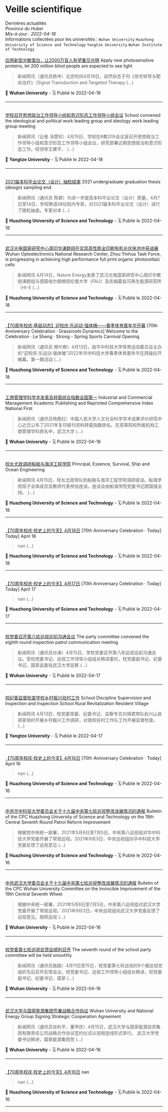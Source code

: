 # Veille scientifique  
Dernières actualités  
_Province du Hubei_<br/>
_Mis-à-jour : 2022-04-18_  
Informations collectées pour les universités : `Wuhan University` `Huazhong University of Science and Technology` `Yangtze University` `Wuhan Institute of Technology`<br/>  
[应用新型光敏蛋白，让2000万盲人有望重见光明](http://news.whu.edu.cn/info/1015/66961.htm)  Apply new photosensitive proteins, let 200 million blind people are expected to see light  &nbsp;  <blockquote>新闻网讯（通讯员杨岑）北京时间4月18日，自然杂志子刊《信号转导与靶向治疗》（Signal Transduction and Targeted Therapy  (...)</blockquote>📍 **Wuhan University** - 🗓️  Publié le 2022-04-18 </br> <hr /> </br> 
[学校召开思想政治工作领导小组和意识形态工作领导小组会议](http://news.yangtzeu.edu.cn/info/1003/30514.htm)  School convened the ideological and political work leading group and ideology work leading group meeting  &nbsp;  <blockquote>新闻网讯（记者 汤慧珍）4月15日，学校在6教205会议室召开思想政治工作领导小组和意识形态工作领导小组会议，研究部署近期思想政治和意识形态工作。校领导王建平、 (...)</blockquote>📍 **Yangtze University** - 🗓️  Publié le 2022-04-18 </br> <hr /> </br> 
[2021届本科毕业论文（设计）抽检结束](http://news.hust.edu.cn/info/1003/44371.htm)  2021 undergraduate graduation thesis (design) sampling end  &nbsp;  <blockquote>新闻网讯（通讯员 陈颖）为进一步提高本科毕业论文（设计）质量，4月7日至14日，学校聘请58位校内专家，对2021届本科毕业论文（设计）进行了随机抽查。专家对本 (...)</blockquote>📍 **Huazhong University of Science and Technology** - 🗓️  Publié le 2022-04-18 </br> <hr /> </br> 
[武汉光电国家研究中心周印华课题组在实现高性能全印刷有机光伏电池中获进展](http://news.hust.edu.cn/info/1003/44372.htm)  Wuhan Optoelectronics National Research Center, Zhou Yinhua Task Force, is progressing in achieving high performance full print organic photovoltaic cells  &nbsp;  <blockquote>新闻网讯 4月14日，Nature Energy发表了武汉光电国家研究中心周印华教授课题组与德国埃尔朗根纽伦堡大学（FAU）及亥姆霍兹可再生能源研究所（HI-E (...)</blockquote>📍 **Huazhong University of Science and Technology** - 🗓️  Publié le 2022-04-18 </br> <hr /> </br> 
[【70周年校庆·基层动态】迎校庆·乐运动·强体魄——春季体育嘉年华开幕](http://news.hust.edu.cn/info/1003/44375.htm)  [70th Anniversary Celebration · Grassroots Dynamics] Welcome to the Celebration · Le Sheng · Strong - Spring Sports Carnival Opening  &nbsp;  <blockquote>新闻网讯（通讯员 穆叶群）4月13日，由华中科技大学体育运动委员会主办的“迎校庆·乐运动·强体魄”2022年华中科技大学春季体育嘉年华在西操拉开帷幕。第一期活动 (...)</blockquote>📍 **Huazhong University of Science and Technology** - 🗓️  Publié le 2022-04-18 </br> <hr /> </br> 
[工商管理学科学术发表及转载综合指数全国第一](http://news.whu.edu.cn/info/1015/66956.htm)  Industrial and Commercial Management Academic Publishing and Reprinted Comprehensive Index National First  &nbsp;  <blockquote>新闻网讯（通讯员杨艳红）中国人民大学人文社会科学学术成果评价研究中心近日公布了2021年复印报刊资料转载指数排名。在高等院校所属机构工商管理学科排名中，武汉大学 (...)</blockquote>📍 **Wuhan University** - 🗓️  Publié le 2022-04-18 </br> <hr /> </br> 
[校长尤政调研船舶与海洋工程学院](http://news.hust.edu.cn/info/1002/44374.htm)  Principal, Essence, Survival, Ship and Ocean Engineering  &nbsp;  <blockquote>新闻网讯 4月15日，校长尤政带队到船舶与海洋工程学院调研座谈。船海学院班子全体成员及教师代表参加座谈。座谈会由船海学院党委书记顾国强主持。 (...)</blockquote>📍 **Huazhong University of Science and Technology** - 🗓️  Publié le 2022-04-18 </br> <hr /> </br> 
[【70周年校庆·校史上的今天】4月18日](http://news.hust.edu.cn/info/1002/44370.htm)  [70th Anniversary Celebration · Today] Today] April 18  &nbsp;  <blockquote>nan (...)</blockquote>📍 **Huazhong University of Science and Technology** - 🗓️  Publié le 2022-04-18 </br> <hr /> </br> 
[【70周年校庆·校史上的今天】4月17日](http://news.hust.edu.cn/info/1002/44369.htm)  [70th Anniversary Celebration · Today] Today] April 17  &nbsp;  <blockquote>nan (...)</blockquote>📍 **Huazhong University of Science and Technology** - 🗓️  Publié le 2022-04-17 </br> <hr /> </br> 
[校党委召开第八轮巡视巡前沟通会议](http://news.whu.edu.cn/info/1002/66955.htm)  The party committee convened the eighth round inspection patrol communication meeting  &nbsp;  <blockquote>新闻网讯（通讯员孙涛）4月15日，学校党委召开第八轮巡视巡前沟通会议。受校党委书记、巡视工作领导小组组长韩进委托，校党委副书记、纪委书记、国家监委驻武汉大学监察 (...)</blockquote>📍 **Wuhan University** - 🗓️  Publié le 2022-04-17 </br> <hr /> </br> 
[校纪委监督检查学校乡村振兴驻村工作](http://news.yangtzeu.edu.cn/info/1003/30510.htm)  School Discipline Supervision and Inspection and Inspection School Rural Revitalization Resident Village  &nbsp;  <blockquote>新闻网讯 4月13日，校党委常委、纪委书记、监察专员刘靖君带队赴兴山县郑家埫村开展乡村振兴工作调研，对我校驻村工作队工作开展监督检查。 (...)</blockquote>📍 **Yangtze University** - 🗓️  Publié le 2022-04-17 </br> <hr /> </br> 
[【70周年校庆·校史上的今天】4月16日](http://news.hust.edu.cn/info/1002/44366.htm)  [70th Anniversary Celebration · Today] April 16  &nbsp;  <blockquote>nan (...)</blockquote>📍 **Huazhong University of Science and Technology** - 🗓️  Publié le 2022-04-16 </br> <hr /> </br> 
[中共华中科技大学委员会关于十九届中央第七轮巡视整改进展情况的通报](http://news.hust.edu.cn/info/1002/44368.htm)  Bulletin of the CPC Huazhong University of Science and Technology on the 19th Central Seventh Round Patrol Reform Improvement  &nbsp;  <blockquote>根据党中央统一部署，2021年5月8日至7月5日，中央第八巡视组对华中科技大学党委开展了常规巡视。2021年9月3日，中央巡视组向华中科技大学党委反馈了巡视意见 (...)</blockquote>📍 **Huazhong University of Science and Technology** - 🗓️  Publié le 2022-04-16 </br> <hr /> </br> 
[中共武汉大学委员会关于十九届中央第七轮巡视整改进展情况的通报](http://news.whu.edu.cn/info/1002/66954.htm)  Bulletin of the CPC Wuhan University Committee on the Invincible Improvement of the 19th Central Seventh Wheel  &nbsp;  <blockquote>根据中央统一部署，2021年5月8日至7月5日，中央第八巡视组对武汉大学党委开展了常规巡视。2021年9月3日，中央巡视组向武汉大学党委反馈了巡视意见。按照巡视 (...)</blockquote>📍 **Wuhan University** - 🗓️  Publié le 2022-04-16 </br> <hr /> </br> 
[校党委第七轮巡视反馈会顺利召开](http://news.whu.edu.cn/info/1002/66952.htm)  The seventh round of the school party committee will be held smoothly  &nbsp;  <blockquote>新闻网讯（通讯员施路）4月11日至15日，校党委第七轮巡视的9个被巡视党组织先后召开反馈会议，校党委书记、巡视工作领导小组组长韩进，校党委副书记、纪委书记、国家 (...)</blockquote>📍 **Wuhan University** - 🗓️  Publié le 2022-04-16 </br> <hr /> </br> 
[武汉大学与国家能源集团签署战略合作协议](http://news.whu.edu.cn/info/1002/66953.htm)  Wuhan University and National Energy Group Signing Strategic Cooperation Agreement  &nbsp;  <blockquote>新闻网讯（通讯员张利平、董甲庆）4月15日，武汉大学与国家能源投资集团有限责任公司战略合作协议签约仪式以视频连线形式举行。 武汉大学党委书记韩进，国家能源集团党 (...)</blockquote>📍 **Wuhan University** - 🗓️  Publié le 2022-04-16 </br> <hr /> </br> 
[【70周年校庆·校史上的今天】4月16日](info/1002/44366.htm)  nan  &nbsp;  <blockquote>nan (...)</blockquote>📍 **Huazhong University of Science and Technology** - 🗓️  Publié le 2022-04-16 </br> <hr /> </br> 
